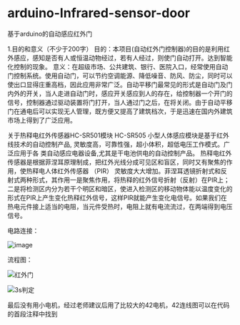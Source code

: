 # arduino-Infrared-sensor-door
基于arduino的自动感应红外门

1.目的和意义（不少于200字）
目的：本项目(自动红外门控制器)的目的是利用红外感应，感知是否有人或恒温动物经过，若有人经过，则使门自动打开。达到智能化控制的现象。
意义：在超级市场、公共建筑、银行、医院入口，经常使用自动门控制系统。使用自动门，可以节约空调能源、降低噪音、防风、防尘，同时可以使出口显得庄重高档，因此应用非常广泛。自动平移门最常见的形式是自动门及门内外的开关，当人走进自动门时，感应开关感应到人的存在，给控制器一个开门的信号，控制器通过驱动装置将门打开，当人通过门之后，在将关闭。由于自动平移门在通电后可以实现无人管理，既方便又提高了建筑档次，于是迅速在国内外建筑市场上得到了广泛应用。

关于热释电红外传感器HC-SR501模块
HC-SR505 小型人体感应模块是基于红外线技术的自动控制产品, 
灵敏度高，可靠性强，超小体积，超低电压工作模式。广泛应用于各 类自动感应电器设备,尤其是干电池供电的自动控制产品。
热释电红外传感器是根据菲涅耳原理制成，把红外光线分成可见区和盲区，同时又有聚焦的作用，使热释电人体红外传感器 （PIR） 灵敏度大大增加。菲涅耳透镜折射式和反射式两种形式，其作用一是聚焦作用，将热释的红外信号折射（反射）在PIR上；二是将检测区内分为若干个明区和暗区，使进入检测区的移动物体能以温度变化的形式在PIR上产生变化热释红外信号，这样PIR就能产生变化电信号。如果我们在热电元件接上适当的电阻，当元件受热时，电阻上就有电流流过，在两端得到电压信号。

电路连接：

![image](https://user-images.githubusercontent.com/57294382/159699448-d6b4f23e-b88a-4848-ba6b-5abe3a68c557.png)

流程图：

 ![红外门](https://user-images.githubusercontent.com/57294382/159698981-b17ed186-1678-4d52-9dc4-aa60c10f07b9.jpg)

![3s判定](https://user-images.githubusercontent.com/57294382/159699046-0310eb1c-4a91-428f-b314-9b43e9e17f36.png)

最后没有用小电机，经过老师建议后用了比较大的42电机，42连线图可以在代码的首段注释中找到

